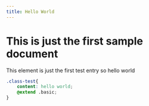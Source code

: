 ```yaml
---
title: Hello World
---
```


# This is just the first sample document

This element is just the first test entry so hello world

```css
.class-test{
    content: hello world;
    @extend .basic;
}
```